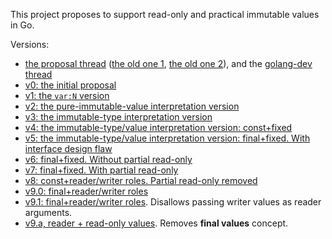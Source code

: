 This project proposes to support read-only and practical immutable values in Go.

Versions:
* [the proposal thread](https://github.com/golang/go/issues/32245) ([the old one 1](https://github.com/golang/go/issues/31464), [the old one 2](https://github.com/golang/go/issues/29422)), and the [golang-dev thread](https://groups.google.com/forum/#!topic/golang-dev/5M9F09S_k0g)
* [v0: the initial proposal](README-v0.md)
* [v1: the `var:N` version](README-v1.md)
* [v2: the pure-immutable-value interpretation version](README-v2.md)
* [v3: the immutable-type interpretation version](README-v3.md)
* [v4: the immutable-type/value interpretation version: const+fixed](README-v4.md)
* [v5: the immutable-type/value interpretation version: final+fixed. With interface design flaw](README-v5.md)
* [v6: final+fixed. Without partial read-only](README-v6.md)
* [v7: final+fixed. With partial read-only](README-v7.md)
* [v8: const+reader/writer roles. Partial read-only removed](README-v8.md)
* [v9.0: final+reader/writer roles](README-v9.0.md)
* [v9.1: final+reader/writer roles](README-v9.1.md). Disallows passing writer values as reader arguments.
* [v9.a, reader + read-only values](README-v9.a.md). Removes **final values** concept.


